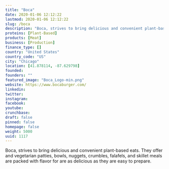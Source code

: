 ```yaml
---
title: "Boca"
date: 2020-01-06 12:12:22
lastmod: 2020-01-06 12:12:22
slug: /boca
description: "Boca, strives to bring delicious and convenient plant-based eats. They offer and vegetarian patties, bowls, nuggets, crumbles, falafels, and skillet meals are packed with flavor for are as delicious as they are easy to prepare."
proteins: [Plant-Based]
products: [Meat]
business: [Production]
finance_type: []
country: "United States"
country_code: "US"
city: "Chicago"
location: [41.878114, -87.629798]
founded: 
founders: ""
featured_image: "Boca_Logo-min.png"
website: https://www.bocaburger.com/
linkedin: 
twitter: 
instagram: 
facebook: 
youtube: 
crunchbase: 
draft: false
pinned: false
homepage: false
weight: 5000
uuid: 1117
---
```

Boca, strives to bring delicious and convenient plant-based eats. They offer and vegetarian patties, bowls, nuggets, crumbles, falafels, and skillet meals are packed with flavor for are as delicious as they are easy to prepare.
